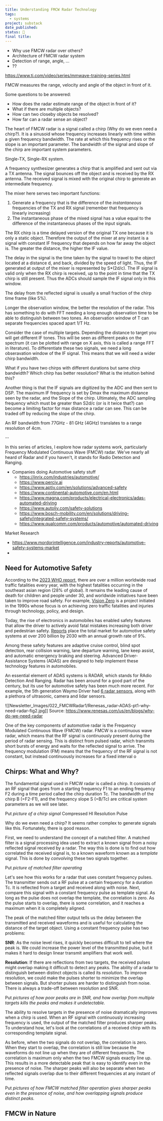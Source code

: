 ```yaml
---
title: Understanding FMCW Radar Technology
tags:
  - systems
project: substack
date_published: 
status: 🚧
final title:
---
```

- Why use FMCW radar over others?
- Architecture of FMCW radar system
- Detection of range, angle, ...
- ??

https://www.ti.com/video/series/mmwave-training-series.html

FMCW measures the range, velocity and angle of the object in front of it.

Some questions to be answered:
- How does the radar estimate range of the object in front of it?
- What if there are multiple objects?
- How can two closeby objects be resolved?
- How far can a radar sense an object?

The heart of FMCW radar is a signal called a chirp (Why do we even need a chirp?). It is a sinusoid whose frequency increases linearly with time within a given frequency bandwidth. The rate at which this frequency rises or the slope is an important parameter. The bandwidth of the signal and slope of the chirp are important system parameters.

Single-TX, Single-RX system.

A frequency synthesizer generates a chirp that is amplified and sent out via a TX antenna. The signal bounces off the object and is received by the RX antenna.  The received signal is mixed with  the original chirp to generate an intermediate frequency.

The mixer here serves two important functions:
1. Generate a frequency that is the difference of the *instantaneous* frequencies of the TX and RX signal (remember that frequency is linearly increasing)
2. The instantaneous phase of the mixed signal has a value equal to the difference of the instantaneous phases of the input signals.

The RX chirp is a time delayed version of the original TX one because it is only a static object. Therefore the output of the mixer at any instant is a signal with constant IF frequency that depends on how far away the object is. The greater the distance, the higher the IF value.

The delay in the signal is the time taken by the signal to travel to the object located at a distance d, and back, divided by the speed of light. Thus, the IF generated at output of the mixer is represented by S*(2d/c). The IF signal is valid only when the RX chirp is received, up to the point in time that the TX chirp is still present. Thus the ADCs should sample the IF signal only in this window.

The delay from the reflected signal is usually a small fraction of the chirp time frame (like 5%).

Longer the observation window, the better the resolution of the radar. This has something to do with FFT needing a long enough observation time to be able to distinguish between two tones. An observation window of T can separate frequencies spaced apart 1/T Hz.

Consider the case of multiple targets. Depending the distance to target you will get different IF tones. This will be seen as different peaks on the spectrum (it can be plotted with range on X axis, this is called a range FFT in literature). To differentiate these two signals, we need a long obseravation window of the IF signal. This means that we will need a wider chirp bandwidth. 

What if you have two chirps with different durations but same chirp bandwidth? Which chirp has better resolution? What is the intuition behind this?

Another thing is that the IF signals are digitized by the ADC and then sent to DSP. The maximum IF frequency is set by Dmax the maximum distance seen by the radar, and the Slope of the chirp. Ultimately, the ADC sampling frequency which must be greater than S2d/c (or is it twice that?) can become a limiting factor for max distance a radar can see. This can be traded off by reducing the slope of the chirp.

An RF bandwidth from 77GHz - 81 GHz (4GHz) translates to a range resolution of 4cm.

--

In this series of articles, I explore how radar systems work, particularly Frequency Modulated Continuous Wave (FMCW) radar. We've nearly all heard of Radar and if you haven't, it stands for Radio Detection and Ranging. 

- Companies doing Automotive safety stuff
	- https://inrix.com/industries/automotive/
	- https://www.perciv.ai
	- https://www.aptiv.com/en/solutions/advanced-safety
	- https://www.continental-automotive.com/en.html
	- https://www.magna.com/products/electrical-electronics/adas-automated-driving
	- https://www.autoliv.com/safety-solutions
	- https://www.bosch-mobility.com/en/solutions/driving-safety/integrated-safety-systems/
	- https://www.qualcomm.com/products/automotive/automated-driving

Market Research
- https://www.mordorintelligence.com/industry-reports/automotive-safety-systems-market
- 

## Need for Automotive Safety 

According to the [2023 WHO report](https://iris.who.int/bitstream/handle/10665/375016/9789240086517-eng.pdf?sequence=1), there are over a million worldwide road traffic fatalities every year, with the highest fatalities occurring in the southeast asian region (28% of global). It remains the leading cause of death for children and people under 30, and worldwide initiatives have been taken to improve road safety. For example, [Vision Zero](https://visionzeronetwork.org/about/what-is-vision-zero/) is a project initiated in the 1990s whose focus is on achieving zero traffic fatalities and injuries through technology, policy, and design.

Today, the rise of electronics in automobiles has enabled safety features that allow the driver to actively avoid fatal mistakes increasing both driver and pedestrian safety. [Reports](https://finance.yahoo.com/news/automotive-safety-system-market-projected-072700837.html) place the total market for automotive safety systems at over 200 billion by 2030 with an annual growth rate of 9%.

Among these safety features are adaptive cruise control, blind spot detection, rear collision warning, lane departure warning, lane keep assist, and automatic emergency braking and steering. Advanced Driver-Assistance Systems (ADAS) are designed to help implement these technology features in automobiles.

An essential element of ADAS systems is RADAR, which stands for RAdio Detection And Ranging. Radar has been around for a good part of the century, but its use for automotive safety has been much more recent. For example, the 5th generation Waymo Driver had [6 radar sensors](https://www.sensortips.com/featured/what-sensors-make-the-latest-waymo-driver-smarter/), along with a plethora of ultrasonic, camera and lidar sensors.

![[Newsletter_Images/022_FMCWRadar1/Renesas_radar-ADAS-pt1-why-need-radar-fig2.jpg]]
Source: https://www.renesas.com/us/en/blogs/why-do-we-need-radar

One of the key components of automotive radar is the Frequency Modulated Continuous Wave (FMCW) radar. FMCW is a continuous wave radar, which means that the RF signal is continuously present during the period of radar sensing. This is distinct from pulsed radar, which transmits short bursts of energy and waits for the reflected signal to arrive. The frequency modulation (FM) means that the frequency of the RF signal is not constant, but instead continuously increases for a fixed interval o
## Chirps: What and Why?

The fundamental signal used in FMCW radar is called a chirp.  It consists of an RF signal that goes from a starting frequency F1 to an ending frequency F2 during a time period called the chirp duration Tc. The bandwidth of the chirp B (=F2-F1), and the frequency slope S (=B/Tc) are critical system parameters as we will see later.

Put *picture of a chirp signal* Compressed HI Resolution Pulse

Why do we even need a chirp? It seems rather complex to generate signals like this. Fortunately, there is good reason.

First, we need to understand the concept of a matched filter. A matched filter is a signal processing idea used to extract a known signal from a noisy reflected signal received by a radar. The way this is done is to find out how correlated the received signal is, to a known waveform known as a *template* signal. This is done by *convolving* these two signals together. 

Put *picture of matched filter operating*

Let's see how this works for a radar that uses constant frequency pulses. The transmitter sends out a RF pulse at a certain frequency for a duration Tc. It is reflected from a target and received along with noise. Next, compare this signal with a constant frequency pulse as template signal. As long as the pulse does not overlap the template, the correlation is zero. As the pulse starts to overlap, there is some correlation, and it reaches a maximum when it is completely aligned.

The peak of the matched filter output tells us the delay between the transmitted and received waveforms and is useful for calculating the distance of the target object. Using a constant frequency pulse has two problems:

**SNR**: As the noise level rises, it quickly becomes difficult to tell where the peak is. We could increase the power level of the transmitted pulse, but it makes it hard to design linear transmit amplifiers that work well.

**Resolution**: If there are reflections from two targets, the received pulses might overlap making it difficult to detect any peaks. The ability of a radar to distinguish between distinct objects is called its *resolution*. To improve resolution, we could make the pulses shorter to minimize the overlap between signals. But shorter pulses are harder to distinguish from noise. There is always a  trade-off between resolution and SNR.

Put *pictures of how poor peaks are in SNR, and how overlap from multiple targets kills the peaks and makes it undetectable.*

The ability to resolve targets in the presence of noise dramatically improves when a chirp is used. When an RF signal with continuously increasing frequency is used, the output of the matched filter produces sharper peaks. To understand how, let's look at the correlations of a received chirp with its corresponding template signal.

As before, when the two signals do not overlap, the correlation is zero. When they start to overlap, the correlation is still low because the waveforms do not line up when they are of different frequencies. The correlation is maximum only when the two FMCW signals exactly line up. This results in a more detectable peak that is easy to identify even in the presence of noise. The sharper peaks will also be separate when two reflected signals overlap due to their different frequencies at any instant of time.

Put *pictures of how FMCW matched filter operation gives sharper peaks even in the presence of noise, and how overlapping signals produce distinct peaks.*




## FMCW in Nature
